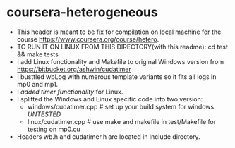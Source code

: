 coursera-heterogeneous
======================
 * This header is meant to be fix for compilation on local machine 
 for the course https://www.coursera.org/course/hetero.
 * TO RUN IT ON LINUX FROM THIS DIRECTORY(with this readme): cd test && make tests
 * I add Linux functionality and Makefile to original Windows version from https://bitbucket.org/ashwin/cudatimer
 * I busttled wbLog with numerous template variants so it fits all logs in mp0 and mp1.
 * I *added timer functionality* for Linux.
 * I splitted the Windows and Linux specific code into two version:
    * windows/cudatimer.cpp # set up your build system for windows *UNTESTED*
    * linux/cudatimer.cpp   # use make and makefile in test/Makefile for testing on mp0.cu
 * Headers wb.h and cudatimer.h are located in include directory.
 
